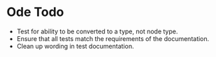 Ode Todo
========

* Test for ability to be converted to a type, not node type.
* Ensure that all tests match the requirements of the documentation.
* Clean up wording in test documentation.